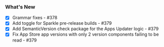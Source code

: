 ### What's New

- [x] Grammar fixes - #378
- [x] Add toggle for Sparkle pre-release builds - #379
- [x] Add SemanticVersion check package for the Apps Updater logic - #379
- [x] Fix App Store app versions with only 2 version components failing to be read - #379

